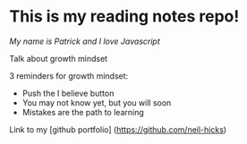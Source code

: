 # This is my reading notes repo!

_My name is Patrick and I love Javascript_

Talk about growth mindset

3 reminders for growth mindset:

* Push the I believe button
* You may not know yet, but you will soon
* Mistakes are the path to learning

Link to my [github portfolio] (https://github.com/neil-hicks)
